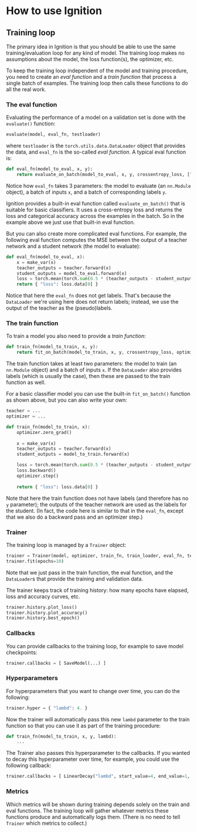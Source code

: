 # How to use Ignition

## Training loop

The primary idea in Ignition is that you should be able to use the same training/evaluation loop for any kind of model. The training loop makes no assumptions about the model, the loss function(s), the optimizer, etc.

To keep the training loop independent of the model and training procedure, you need to create an *eval function* and a *train function* that process a single batch of examples. The training loop then calls these functions to do all the real work.

### The eval function

Evaluating the performance of a model on a validation set is done with the `evaluate()` function:

```python
evaluate(model, eval_fn, testloader)
```

where `testloader` is the `torch.utils.data.DataLoader` object that provides the data, and `eval_fn` is the so-called *eval function*. A typical eval function is:

```python
def eval_fn(model_to_eval, x, y):
    return evaluate_on_batch(model_to_eval, x, y, crossentropy_loss, ["loss", "acc"])
```

Notice how `eval_fn` takes 3 parameters: the model to evaluate (an `nn.Module` object), a batch of inputs `x`, and a batch of corresponding labels `y`.

Ignition provides a built-in eval function called `evaluate_on_batch()` that is suitable for basic classifiers. It uses a cross-entropy loss and returns the loss and categorical accuracy across the examples in the batch. So in the example above we just use that built-in eval function.

But you can also create more complicated eval functions. For example, the following eval function computes the MSE between the output of a teacher network and a student network (the model to evaluate):

```python
def eval_fn(model_to_eval, x):
    x = make_var(x)
    teacher_outputs = teacher.forward(x)
    student_outputs = model_to_eval.forward(x)
    loss = torch.mean(torch.sum(0.5 * (teacher_outputs - student_outputs)**2, dim=1))
    return { "loss": loss.data[0] }
```

Notice that here the `eval_fn` does not get labels. That's because the `DataLoader` we're using here does not return labels; instead, we use the output of the teacher as the (pseudo)labels.

### The train function

To train a model you also need to provide a *train function*:

```python
def train_fn(model_to_train, x, y):
    return fit_on_batch(model_to_train, x, y, crossentropy_loss, optimizer)
```

The train function takes at least two parameters: the model to train (an `nn.Module` object) and a batch of inputs `x`. If the `DataLoader` also provides labels (which is usually the case), then these are passed to the train function as well.

For a basic classifier model you can use the built-in `fit_on_batch()` function as shown above, but you can also write your own:

```python
teacher = ...
optimizer = ...

def train_fn(model_to_train, x):
    optimizer.zero_grad()
    
    x = make_var(x)
    teacher_outputs = teacher.forward(x)
    student_outputs = model_to_train.forward(x)

    loss = torch.mean(torch.sum(0.5 * (teacher_outputs - student_outputs)**2, dim=1))
    loss.backward()
    optimizer.step()
    
    return { "loss": loss.data[0] }    
```

Note that here the train function does not have labels (and therefore has no `y` parameter); the outputs of the teacher network are used as the labels for the student. (In fact, the code here is similar to that in the `eval_fn`, except that we also do a backward pass and an optimizer step.)

### Trainer

The training loop is managed by a `Trainer` object:

```python
trainer = Trainer(model, optimizer, train_fn, train_loader, eval_fn, test_loader)
trainer.fit(epochs=10)
```

Note that we just pass in the train function, the eval function, and the `DataLoader`s that provide the training and validation data.

The trainer keeps track of training history: how many epochs have elapsed, loss and accuracy curves, etc.

```python
trainer.history.plot_loss()
trainer.history.plot_accuracy()
trainer.history.best_epoch()
```

### Callbacks

You can provide callbacks to the training loop, for example to save model checkpoints:

```python
trainer.callbacks = [ SaveModel(...) ]
```

### Hyperparameters

For hyperparameters that you want to change over time, you can do the following:

```python
trainer.hyper = { "lambd": 4. }
```

Now the trainer will automatically pass this new `lambd` parameter to the train function so that you can use it as part of the training procedure:

```python
def train_fn(model_to_train, x, y, lambd):
    ...
```

The Trainer also passes this hyperparameter to the callbacks. If you wanted to decay this hyperparameter over time, for example, you could use the following callback:

```python
trainer.callbacks = [ LinearDecay("lambd", start_value=4, end_value=1, max_epochs=60) ]
```

### Metrics

Which metrics will be shown during training depends solely on the train and eval functions. The training loop will gather whatever metrics these functions produce and automatically logs them. (There is no need to tell `Trainer` which metrics to collect.)
